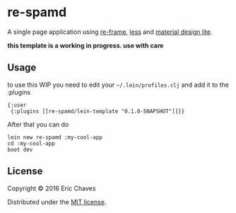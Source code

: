 # re-spamd

A single page application using [re-frame](https://github.com/Day8/re-frame), [less](http://lesscss.org/) and [material design lite](http://getmdl.io).

**this template is a working in progress. use with care**
## Usage

to use this WIP you need to edit your `~/.lein/profiles.clj` and add it to the :plugins
```
{:user
 {:plugins [[re-spamd/lein-template "0.1.0-SNAPSHOT"]]}}
```
After that you can do
```
lein new re-spamd :my-cool-app
cd :my-cool-app
boot dev
```
## License

Copyright © 2016 Eric Chaves

Distributed under the [MIT license](https://mit-license.org/).
